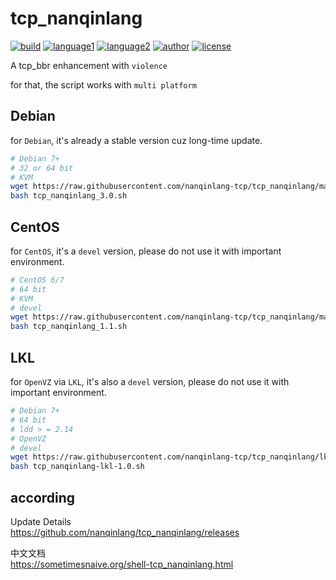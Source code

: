 # tcp_nanqinlang

[![build](https://github.com/nanqinlang/SVG/blob/master/build%20passing.svg)](https://github.com/nanqinlang-tcp/tcp_nanqinlang)
[![language1](https://github.com/nanqinlang/SVG/blob/master/language-c-blue.svg)](https://github.com/nanqinlang-tcp/tcp_nanqinlang)
[![language2](https://github.com/nanqinlang/SVG/blob/master/language-shell-blue.svg)](https://github.com/nanqinlang-tcp/tcp_nanqinlang)
[![author](https://github.com/nanqinlang/SVG/blob/master/author-nanqinlang-lightgrey.svg)](https://github.com/nanqinlang-tcp/tcp_nanqinlang)
[![license](https://github.com/nanqinlang/SVG/blob/master/license-GPLv3-orange.svg)](https://github.com/nanqinlang-tcp/tcp_nanqinlang)

A tcp_bbr enhancement with `violence`

for that, the script works with `multi platform`

## Debian
for `Debian`, it's already a stable version cuz long-time update.
```bash
# Debian 7+
# 32 or 64 bit
# KVM
wget https://raw.githubusercontent.com/nanqinlang-tcp/tcp_nanqinlang/master/Debian/tcp_nanqinlang_3.0.sh
bash tcp_nanqinlang_3.0.sh
```

## CentOS
for `CentOS`, it's a `devel` version, please do not use it with important environment.
```bash
# CentOS 6/7
# 64 bit
# KVM
# devel
wget https://raw.githubusercontent.com/nanqinlang-tcp/tcp_nanqinlang/master/CentOS/tcp_nanqinlang_1.1.sh
bash tcp_nanqinlang_1.1.sh
```

## LKL
for `OpenVZ` via `LKL`, it's also a `devel` version, please do not use it with important environment.
```bash
# Debian 7+
# 64 bit
# ldd > = 2.14
# OpenVZ
# devel
wget https://raw.githubusercontent.com/nanqinlang-tcp/tcp_nanqinlang/lkl/tcp_nanqinlang-lkl-1.0.sh
bash tcp_nanqinlang-lkl-1.0.sh
```

## according

Update Details  
https://github.com/nanqinlang/tcp_nanqinlang/releases

中文文档  
https://sometimesnaive.org/shell-tcp_nanqinlang.html